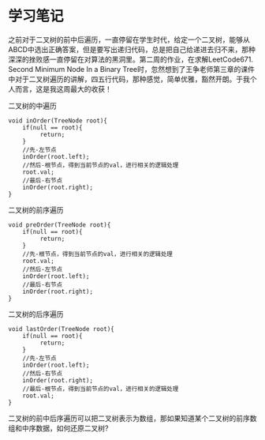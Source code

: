 # 学习笔记
之前对于二叉树的前中后遍历，一直停留在学生时代，给定一个二叉树，能够从ABCD中选出正确答案，但是要写出递归代码，总是把自己给递进去归不来，那种深深的挫败感一直停留在对算法的黑洞里。第二周的作业，在求解LeetCode671. Second Minimum Node In a Binary Tree时，忽然想到了王争老师第三章的课件中对于二叉树遍历的讲解，四五行代码，那种感觉，简单优雅，豁然开朗。于我个人而言，这是我这周最大的收获！

二叉树的中遍历

    void inOrder(TreeNode root){
        if(null == root){
             return;
        }
        //先-左节点
        inOrder(root.left);
        //然后-根节点，得到当前节点的val，进行相关的逻辑处理
        root.val;
        //最后-右节点
        inOrder(root.right);
    }

二叉树的前序遍历

    void preOrder(TreeNode root){
        if(null == root){
             return;
        }
        //先-根节点，得到当前节点的val，进行相关的逻辑处理
        root.val;
        //然后-左节点
        inOrder(root.left);
        //最后-右节点
        inOrder(root.right);
    }

二叉树的后序遍历

    void lastOrder(TreeNode root){
        if(null == root){
             return;
        }
        //先-左节点
        inOrder(root.left);
        //然后-右节点
        inOrder(root.right);
        //最后-根节点，得到当前节点的val，进行相关的逻辑处理
        root.val;
    }

二叉树的前中后序遍历可以把二叉树表示为数组，那如果知道某个二叉树的前序数组和中序数据，如何还原二叉树?
